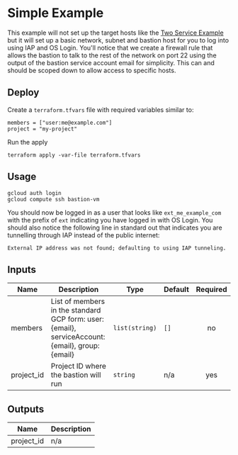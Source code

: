 # Simple Example

This example will not set up the target hosts like the [Two Service Example](../two_service_example) but it will set up a basic network, subnet and bastion host for you to log into using IAP and OS Login. You'll notice that we create a firewall rule that allows the bastion to talk to the rest of the network on port 22 using the output of the bastion service account email for simplicity. This can and should be scoped down to allow access to specific hosts.

## Deploy

Create a `terraform.tfvars` file with required variables similar to:

```
members = ["user:me@example.com"]
project = "my-project"
```

Run the apply

```
terraform apply -var-file terraform.tfvars
```

## Usage

```
gcloud auth login
gcloud compute ssh bastion-vm
```

You should now be logged in as a user that looks like `ext_me_example_com` with the prefix of `ext` indicating you have logged in with OS Login. You should also notice the following line in standard out that indicates you are tunnelling through IAP instead of the public internet:

```
External IP address was not found; defaulting to using IAP tunneling.
```

<!-- BEGINNING OF PRE-COMMIT-TERRAFORM DOCS HOOK -->
## Inputs

| Name | Description | Type | Default | Required |
|------|-------------|------|---------|:--------:|
| members | List of members in the standard GCP form: user:{email}, serviceAccount:{email}, group:{email} | `list(string)` | `[]` | no |
| project\_id | Project ID where the bastion will run | `string` | n/a | yes |

## Outputs

| Name | Description |
|------|-------------|
| project\_id | n/a |

<!-- END OF PRE-COMMIT-TERRAFORM DOCS HOOK -->

